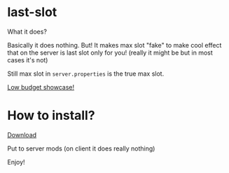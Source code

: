 # last-slot

What it does?

Basically it does nothing. But! It makes max slot "fake" to make cool effect that on the server is last slot only for you! (really it might be but in most cases it's not)

Still max slot in `server.properties` is the true max slot.

[Low budget showcase!](https://youtu.be/68fWevSpU1E)

# How to install?

[Download](https://github.com/Skidamek/last-slot/releases/download/v1.0.0/last-slot-1.0.0.jar)

Put to server mods (on client it does really nothing)

Enjoy!
